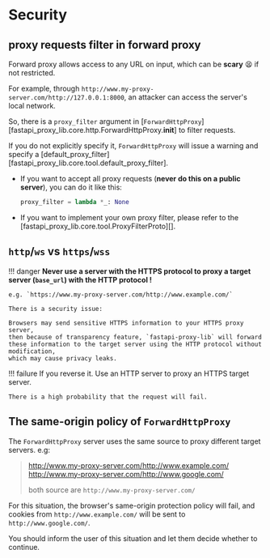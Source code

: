 # Security

## proxy requests filter in forward proxy

Forward proxy allows access to any URL on input, which can be **scary** 😫 if not restricted.

For example, through `http://www.my-proxy-server.com/http://127.0.0.1:8000`,
an attacker can access the server's local network.

So, there is a `proxy_filter` argument in [`ForwardHttpProxy`][fastapi_proxy_lib.core.http.ForwardHttpProxy.__init__] to filter requests.

If you do not explicitly specify it, `ForwardHttpProxy` will issue a warning and specify a [default_proxy_filter][fastapi_proxy_lib.core.tool.default_proxy_filter].

- If you want to accept all proxy requests (**never do this on a public server**), you can do it like this:

    ```python
    proxy_filter = lambda *_: None
    ```

- If you want to implement your own proxy filter, please refer to the [fastapi_proxy_lib.core.tool.ProxyFilterProto][].

## `http`/`ws` vs `https`/`wss`

!!! danger
    **Never use a server with the HTTPS protocol to proxy a target server (`base_url`) with the HTTP protocol !**

    e.g. `https://www.my-proxy-server.com/http://www.example.com/`

    There is a security issue:

    Browsers may send sensitive HTTPS information to your HTTPS proxy server,
    then because of transparency feature, `fastapi-proxy-lib` will forward
    these information to the target server using the HTTP protocol without modification,
    which may cause privacy leaks.

!!! failure
    If you reverse it. Use an HTTP server to proxy an HTTPS target server.

    There is a high probability that the request will fail.

## The same-origin policy of `ForwardHttpProxy`

The `ForwardHttpProxy` server uses the same source to proxy different target servers. e.g:

> http://www.my-proxy-server.com/http://www.example.com/<br>
> http://www.my-proxy-server.com/http://www.google.com/
>
> both source are `http://www.my-proxy-server.com/`

For this situation, the browser's same-origin protection policy will fail,
and cookies from `http://www.example.com/` will be sent to` http://www.google.com/`.

You should inform the user of this situation and let them decide whether to continue.
